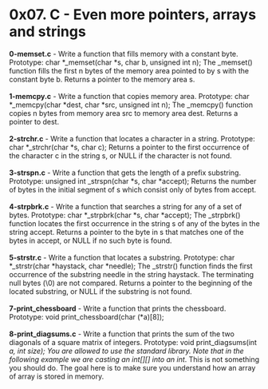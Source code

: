 # 0x07. C - Even more pointers, arrays and strings<br/>
**0-memset.c** - Write a function that fills memory with a constant byte. Prototype: char *_memset(char *s, char b, unsigned int n); The _memset() function fills the first n bytes of the memory area pointed to by s with the constant byte b. Returns a pointer to the memory area s.<br/><br/>
**1-memcpy.c** - Write a function that copies memory area. Prototype: char *_memcpy(char *dest, char *src, unsigned int n); The _memcpy() function copies n bytes from memory area src to memory area dest. Returns a pointer to dest.<br/><br/>
**2-strchr.c** - Write a function that locates a character in a string. Prototype: char *_strchr(char *s, char c); Returns a pointer to the first occurrence of the character c in the string s, or NULL if the character is not found.<br/><br/>
**3-strspn.c** - Write a function that gets the length of a prefix substring. Prototype: unsigned int _strspn(char *s, char *accept); Returns the number of bytes in the initial segment of s which consist only of bytes from accept.<br/><br/>
**4-strpbrk.c** - Write a function that searches a string for any of a set of bytes. Prototype: char *_strpbrk(char *s, char *accept); The _strpbrk() function locates the first occurrence in the string s of any of the bytes in the string accept. Returns a pointer to the byte in s that matches one of the bytes in accept, or NULL if no such byte is found.<br/><br/>
**5-strstr.c** - Write a function that locates a substring. Prototype: char *_strstr(char *haystack, char *needle); The _strstr() function finds the first occurrence of the substring needle in the string haystack. The terminating null bytes (\0) are not compared. Returns a pointer to the beginning of the located substring, or NULL if the substring is not found.<br/><br/>
**7-print_chessboard** - Write a function that prints the chessboard. Prototype: void print_chessboard(char (*a)[8]);<br/><br/>
**8-print_diagsums.c** - Write a function that prints the sum of the two diagonals of a square matrix of integers. Prototype: void print_diagsums(int *a, int size); You are allowed to use the standard library. Note that in the following example we are casting an int[][] into an int*. This is not something you should do. The goal here is to make sure you understand how an array of array is stored in memory.<br/><br/>
